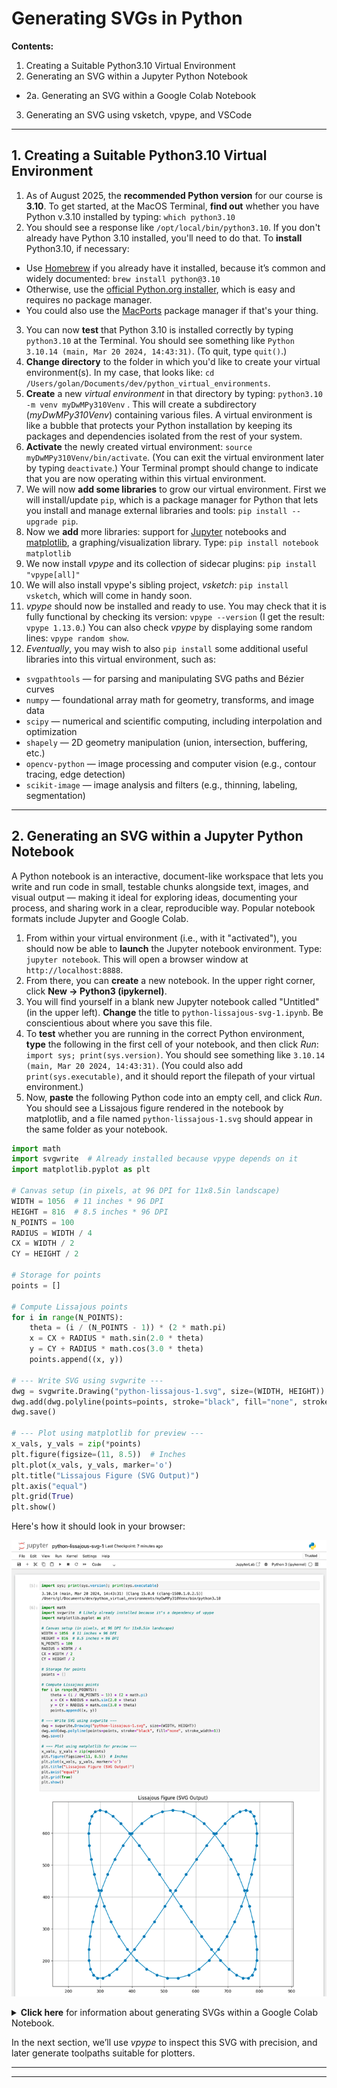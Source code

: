 # Generating SVGs in Python

**Contents:**

1. Creating a Suitable Python3.10 Virtual Environment
2. Generating an SVG within a Jupyter Python Notebook
  * 2a. Generating an SVG within a Google Colab Notebook
3. Generating an SVG using vsketch, vpype, and VSCode

---

## 1. Creating a Suitable Python3.10 Virtual Environment

1. As of August 2025, the **recommended Python version** for our course is **3.10**. To get started, at the MacOS Terminal, **find out** whether you have Python v.3.10 installed by typing: `which python3.10`
2. You should see a response like `/opt/local/bin/python3.10`. If you don't already have Python 3.10 installed, you'll need to do that. To **install** Python3.10, if necessary:
  * Use [Homebrew](https://brew.sh/) if you already have it installed, because it’s common and widely documented: `brew install python@3.10`
  * Otherwise, use the [official Python.org installer](https://www.python.org/downloads/release/python-3100/), which is easy and requires no package manager.
  * You could also use the [MacPorts](https://www.macports.org/) package manager if that's your thing. 
3. You can now **test** that Python 3.10 is installed correctly by typing `python3.10` at the Terminal. You should see something like `Python 3.10.14 (main, Mar 20 2024, 14:43:31)`. (To quit, type `quit()`.)
4. **Change directory** to the folder in which you'd like to create your virtual environment(s). In my case, that looks like: `cd /Users/golan/Documents/dev/python_virtual_environments`.
5. **Create** a new *virtual environment* in that directory by typing: `python3.10 -m venv myDwMPy310Venv` . This will create a subdirectory (*myDwMPy310Venv*) containing various files. A virtual environment is like a bubble that protects your Python installation by keeping its packages and dependencies isolated from the rest of your system.
6. **Activate** the newly created virtual environment: `source myDwMPy310Venv/bin/activate`. (You can exit the virtual environment later by typing `deactivate`.) Your Terminal prompt should change to indicate that you are now operating within this virtual environment.
7. We will now **add some libraries** to grow our virtual environment. First we will install/update `pip`, which is a package manager for Python that lets you install and manage external libraries and tools: `pip install --upgrade pip`.
8. Now we **add** more libraries: support for [Jupyter](https://jupyter.org/) notebooks and [matplotlib](https://matplotlib.org/), a graphing/visualization library. Type: `pip install notebook matplotlib`
9. We now install *vpype* and its collection of sidecar plugins: `pip install "vpype[all]"`
10. We will also install vpype's sibling project, *vsketch*: `pip install vsketch`, which will come in handy soon.  
11. *vpype* should now be installed and ready to use. You may check that it is fully functional by checking its version: `vpype --version` (I get the result: `vpype 1.13.0`.) You can also check *vpype* by displaying some random lines: `vpype random show`.
12. *Eventually*, you may wish to also `pip install` some additional useful libraries into this virtual environment, such as: 
  * `svgpathtools` — for parsing and manipulating SVG paths and Bézier curves
  * `numpy` — foundational array math for geometry, transforms, and image data
  * `scipy` — numerical and scientific computing, including interpolation and optimization
  * `shapely` — 2D geometry manipulation (union, intersection, buffering, etc.)
  * `opencv-python` — image processing and computer vision (e.g., contour tracing, edge detection)
  * `scikit-image` — image analysis and filters (e.g., thinning, labeling, segmentation)

---

## 2. Generating an SVG within a Jupyter Python Notebook

A Python notebook is an interactive, document-like workspace that lets you write and run code in small, testable chunks alongside text, images, and visual output — making it ideal for exploring ideas, documenting your process, and sharing work in a clear, reproducible way. Popular notebook formats include Jupyter and Google Colab. 

1. From within your virtual environment (i.e., with it "activated"), you should now be able to **launch** the Jupyter notebook environment. Type: `jupyter notebook`. This will open a browser window at `http://localhost:8888`. 
2. From there, you can **create** a new notebook. In the upper right corner, click **New → Python3 (ipykernel)**.
3. You will find yourself in a blank new Jupyter notebook called "Untitled" (in the upper left). **Change** the title to `python-lissajous-svg-1.ipynb`. Be conscientious about where you save this file. 
4. To **test** whether you are running in the correct Python environment, **type** the following in the first cell of your notebook, and then click *Run*: `import sys; print(sys.version)`. You should see something like `3.10.14 (main, Mar 20 2024, 14:43:31)`. (You could also add `print(sys.executable)`, and it should report the filepath of your virtual environment.)
5. Now, **paste** the following Python code into an empty cell, and click *Run*. You should see a Lissajous figure rendered in the notebook by matplotlib, and a file named `python-lissajous-1.svg` should appear in the same folder as your notebook. 

```python
import math
import svgwrite  # Already installed because vpype depends on it
import matplotlib.pyplot as plt

# Canvas setup (in pixels, at 96 DPI for 11x8.5in landscape)
WIDTH = 1056  # 11 inches * 96 DPI
HEIGHT = 816  # 8.5 inches * 96 DPI
N_POINTS = 100
RADIUS = WIDTH / 4
CX = WIDTH / 2
CY = HEIGHT / 2

# Storage for points
points = []

# Compute Lissajous points
for i in range(N_POINTS):
    theta = (i / (N_POINTS - 1)) * (2 * math.pi)
    x = CX + RADIUS * math.sin(2.0 * theta)
    y = CY + RADIUS * math.cos(3.0 * theta)
    points.append((x, y))

# --- Write SVG using svgwrite ---
dwg = svgwrite.Drawing("python-lissajous-1.svg", size=(WIDTH, HEIGHT))
dwg.add(dwg.polyline(points=points, stroke="black", fill="none", stroke_width=1))
dwg.save()

# --- Plot using matplotlib for preview ---
x_vals, y_vals = zip(*points)
plt.figure(figsize=(11, 8.5))  # Inches
plt.plot(x_vals, y_vals, marker='o')
plt.title("Lissajous Figure (SVG Output)")
plt.axis("equal")
plt.grid(True)
plt.show()
```

Here's how it should look in your browser:

![python-lissajous-svg-1.png](img/python-lissajous-svg-1.png)

<details>
  <summary><strong>Click here</strong> for information about generating SVGs within a Google Colab Notebook.</summary>

---

### 2a. Generating an SVG within a Google Colab Notebook

In general, we **won’t** be using Google Colab notebooks this semester because our workflow depends on reading and writing local files for plotting, which Colab’s cloud-based environment makes cumbersome. In addition, the visualization tools in *vpype* and *vsketch* require a local graphics context and do not run inside a browser-based environment like Colab, making them impractical for our needs.

That said, the above program is *so simple* — it uses just three libraries, `math`, `matplotlib`, and `svgwrite` — that only small changes are needed to create the following **Google Colab version** of the same program, which you can set up in your Google Drive. This may be a workable fallback if you're unable to set up a local Python environment, but keep in mind that it won't support our full toolchain.

* To create a Colab notebook from Google Drive, go to **+New → More → Google Colaboratory**.
* If you don’t see “Google Colaboratory” in the list, click **+New → More → Connect more apps**, search for *Colaboratory*, and install it.

```
# VERSION FOR GOOGLE COLAB NOTEBOOK
!pip install svgwrite

import math
import svgwrite
import matplotlib.pyplot as plt
from google.colab import files

# Canvas setup
WIDTH = 1056  # 11 inches * 96 DPI
HEIGHT = 816  # 8.5 inches * 96 DPI
N_POINTS = 100
RADIUS = WIDTH / 4
CX = WIDTH / 2
CY = HEIGHT / 2

points = []
for i in range(N_POINTS):
    theta = (i / (N_POINTS - 1)) * (2 * math.pi)
    x = CX + RADIUS * math.sin(2.0 * theta)
    y = CY + RADIUS * math.cos(3.0 * theta)
    points.append((x, y))

# Save SVG
svg_path = "/content/python-lissajous-1.svg"
dwg = svgwrite.Drawing(svg_path, size=(WIDTH, HEIGHT))
dwg.add(dwg.polyline(points=points, stroke="black", fill="none", stroke_width=1))
dwg.save()

# Preview
x_vals, y_vals = zip(*points)
plt.figure(figsize=(11, 8.5))
plt.plot(x_vals, y_vals, marker='o')
plt.axis("equal")
plt.grid(True)
plt.show()

# Download SVG
files.download(svg_path)
```

Here's how the Google Colab version should look in your browser:

![python-lissajous-svg-1-colab.png](img/python-lissajous-svg-1-colab.png)

</details>

In the next section, we’ll use *vpype* to inspect this SVG with precision, and later generate toolpaths suitable for plotters.


---






<!--

### 1. Prep the Virtual Environment

* Follow [instructions from here](../vpype_svg_prep/README.md) to install a Python virtual environment, and the very useful SVG optimization and plot-prepping tool, *vpype*.
* If you'd like to plot directly from your computer, follow instructions from here to install the AxiDraw command-line interface (CLI), [*axicli*](https://axidraw.com/doc/cli_api/#installation), e.g. `python3 -m pip install https://cdn.evilmadscientist.com/dl/ad/public/AxiDraw_API.zip`
* We'll do our Python coding with [*vsketch*](https://github.com/abey79/vsketch), a Processing-like python environment. Use the [instructions from here](https://vsketch.readthedocs.io/en/latest/install.html) to install it, e.g. `pipx install git+https://github.com/abey79/vsketch --system-site-packages`
* Activate the virtual environment with `source myVypeEnvironment/bin/activate`. 
* Separately download and test the [*vsketch* examples](https://vsketch.readthedocs.io/en/latest/install.html#running-the-examples), with e.g. `vsk run path/to/vsketch-master/examples/shotter`

-->

---